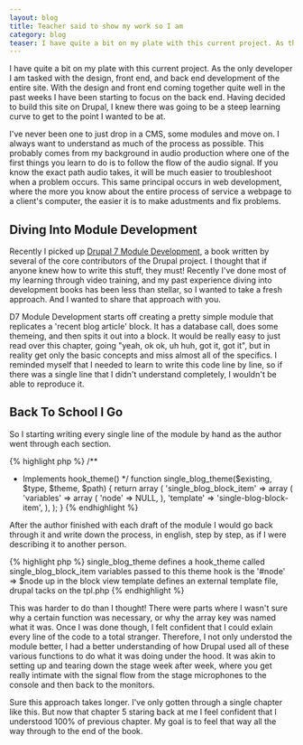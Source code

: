 ```yaml
---
layout: blog
title: Teacher said to show my work so I am
category: blog
teaser: I have quite a bit on my plate with this current project. As the only developer I am tasked with the design, front end, and back end development of the entire site. With the design and front end coming together quite well in the past weeks I have been starting to focus on the back end. Having decided to build this site on Drupal, I knew there was going to be a steep learning curve to get to the point I wanted to be at.
---
```


I have quite a bit on my plate with this current project. As the only developer I am tasked with the design, front end, and back end development of the entire site. With the design and front end coming together quite well in the past weeks I have been starting to focus on the back end. Having decided to build this site on Drupal, I knew there was going to be a steep learning curve to get to the point I wanted to be at.

I've never been one to just drop in a CMS, some modules and move on. I always want to understand as much of the process as possible. This probably comes from my background in audio production where one of the first things you learn to do is to follow the flow of the audio signal. If you know the exact path audio takes, it will be much easier to troubleshoot when a problem occurs. This same principal occurs in web development, where the more you know about the entire process of service a webpage to a client's computer, the easier it is to make adustments and fix problems.

<h2>Diving Into Module Development</h2>
Recently I picked up <a href="http://www.amazon.com/Drupal-Module-Development-Matt-Butcher/dp/1849511160" target="_blank">Drupal 7 Module Development</a>, a book written by several of the core contributors of the Drupal project. I thought that if anyone knew how to write this stuff, they must! Recently I've done most of my learning through video training, and my past experience diving into development books has been less than stellar, so I wanted to take a fresh approach. And I wanted to share that approach with you.

D7 Module Development starts off creating a pretty simple module that replicates a 'recent blog article' block. It has a database call, does some themeing, and then spits it out into a block. It would be really easy to just read over this chapter, going "yeah, ok ok, uh huh, got it, got it", but in reality get only the basic concepts and miss almost all of the specifics. I reminded myself that I needed to learn to write this code line by line, so if there was a single line that I didn't understand completely, I wouldn't be able to reproduce it.

<h2>Back To School I Go</h2>
So I starting writing every single line of the module by hand as the author went through each section.

{% highlight php %}
/**
 * Implements hook_theme()
 */
function single_blog_theme($existing, $type, $theme, $path) {
  return array (
    'single_blog_block_item' => array (
      'variables' => array (
        'node' => NULL,
      ),
      'template' => 'single-blog-block-item',
    ),
  );
}
{% endhighlight %}

After the author finished with each draft of the module I would go back through it and write down the process, in english, step by step, as if I were describing it to another person.

{% highlight php %}
single_blog_theme
  defines a hook_theme called single_blog_block_item
    variables passed to this theme hook is the '#node' => $node up in the block view
    template defines an external template file, drupal tacks on the tpl.php
{% endhighlight %}


This was harder to do than I thought! There were parts where I wasn't sure why a certain function was necessary, or why the array key was named what it was. Once I was done though, I felt confident that I could exlain every line of the code to a total stranger. Therefore, I not only understod the module better, I had a better understanding of how Drupal used all of these various functions to do what it was doing under the hood. It was akin to setting up and tearing down the stage week after week, where you get really intimate with the signal flow from the stage microphones to the console and then back to the monitors.

Sure this approach takes longer. I've only gotten through a single chapter like this. But now that chapter 5 staring back at me I feel confident that I understood 100% of previous chapter. My goal is to feel that way all the way through to the end of the book.
